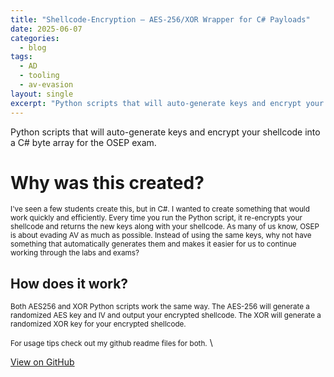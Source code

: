 ```yaml
---
title: "Shellcode-Encryption – AES-256/XOR Wrapper for C# Payloads"
date: 2025-06-07                   
categories:
  - blog                          
tags:
  - AD
  - tooling
  - av-evasion
layout: single
excerpt: "Python scripts that will auto-generate keys and encrypt your shellcode into a C# byte array for the OSEP exam..."
---
```



Python scripts that will auto-generate keys and encrypt your shellcode into a C# byte array for the OSEP exam.
<!--more-->

# Why was this created?
<small>I've seen a few students create this, but in C#. I wanted to create something that would work quickly and efficiently.
Every time you run the Python script, it re-encrypts your shellcode and returns the new keys along with your shellcode. As many of us know, OSEP is about evading AV as much as possible. Instead of using the same keys, why not have something that automatically generates them and makes it easier for us to continue working through the labs and exams?</small>

## How does it work?
<small>Both AES256 and XOR Python scripts work the same way. The AES-256 will generate a randomized AES key and IV and output your encrypted shellcode. The XOR will generate a randomized XOR key for your encrypted shellcode.</small>

<small>For usage tips check out my github readme files for both.</small> \


<a class="btn btn--primary" href="https://github.com/DelaDirty/Shellcode-Encryption" target="_blank" rel="noopener">View on GitHub</a>
